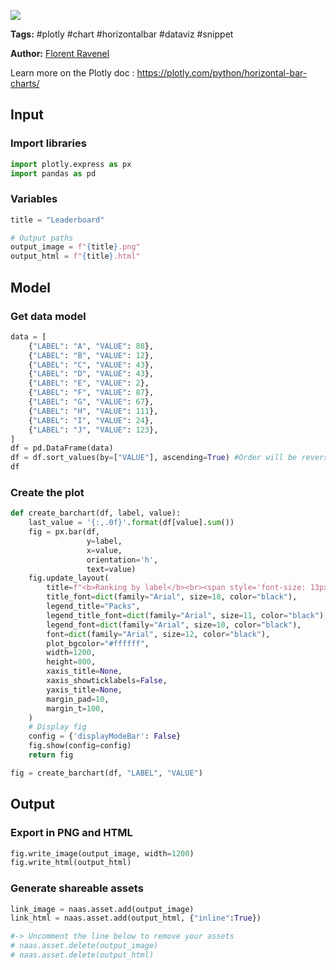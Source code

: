 <a href="https://app.naas.ai/user-redirect/naas/downloader?url=https://raw.githubusercontent.com/jupyter-naas/awesome-notebooks/master/Plotly/Plotly_Create_Leaderboard.ipynb" target="_parent"><img src="https://naasai-public.s3.eu-west-3.amazonaws.com/open_in_naas.svg"/></a>

**Tags:** #plotly #chart #horizontalbar #dataviz #snippet

**Author:** [Florent Ravenel](https://www.linkedin.com/in/ACoAABCNSioBW3YZHc2lBHVG0E_TXYWitQkmwog/)

Learn more on the Plotly doc : https://plotly.com/python/horizontal-bar-charts/

## Input

### Import libraries


```python
import plotly.express as px
import pandas as pd
```

### Variables


```python
title = "Leaderboard"

# Output paths
output_image = f"{title}.png"
output_html = f"{title}.html"
```

## Model

### Get data model


```python
data = [
    {"LABEL": "A", "VALUE": 88},
    {"LABEL": "B", "VALUE": 12},
    {"LABEL": "C", "VALUE": 43},
    {"LABEL": "D", "VALUE": 43},
    {"LABEL": "E", "VALUE": 2},
    {"LABEL": "F", "VALUE": 87},
    {"LABEL": "G", "VALUE": 67},
    {"LABEL": "H", "VALUE": 111},
    {"LABEL": "I", "VALUE": 24},
    {"LABEL": "J", "VALUE": 123},
]
df = pd.DataFrame(data)
df = df.sort_values(by=["VALUE"], ascending=True) #Order will be reversed in plot 
df
```

### Create the plot


```python
def create_barchart(df, label, value):
    last_value = '{:,.0f}'.format(df[value].sum())
    fig = px.bar(df,
                 y=label,
                 x=value,
                 orientation='h',
                 text=value)
    fig.update_layout(
        title=f"<b>Ranking by label</b><br><span style='font-size: 13px;'>Total value: {last_value}</span>",
        title_font=dict(family="Arial", size=18, color="black"),
        legend_title="Packs",
        legend_title_font=dict(family="Arial", size=11, color="black"),
        legend_font=dict(family="Arial", size=10, color="black"),
        font=dict(family="Arial", size=12, color="black"),
        plot_bgcolor="#ffffff",
        width=1200,
        height=800,
        xaxis_title=None,
        xaxis_showticklabels=False,
        yaxis_title=None,
        margin_pad=10,
        margin_t=100,
    )
    # Display fig        
    config = {'displayModeBar': False}
    fig.show(config=config)
    return fig

fig = create_barchart(df, "LABEL", "VALUE")
```

## Output

### Export in PNG and HTML


```python
fig.write_image(output_image, width=1200)
fig.write_html(output_html)
```

### Generate shareable assets


```python
link_image = naas.asset.add(output_image)
link_html = naas.asset.add(output_html, {"inline":True})

#-> Uncomment the line below to remove your assets
# naas.asset.delete(output_image)
# naas.asset.delete(output_html)
```
